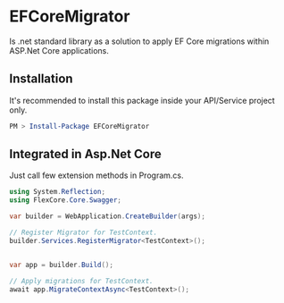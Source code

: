# EFCoreMigrator

Is .net standard library as a solution to apply EF Core migrations within ASP.Net Core applications.

## Installation

It's recommended to install this package inside your API/Service project only.

```powershell
PM > Install-Package EFCoreMigrator
```

## Integrated in Asp.Net Core

Just call few extension methods in Program.cs.

```c#
using System.Reflection;
using FlexCore.Core.Swagger;

var builder = WebApplication.CreateBuilder(args);

// Register Migrator for TestContext.
builder.Services.RegisterMigrator<TestContext>();


var app = builder.Build();

// Apply migrations for TestContext.
await app.MigrateContextAsync<TestContext>();
```
